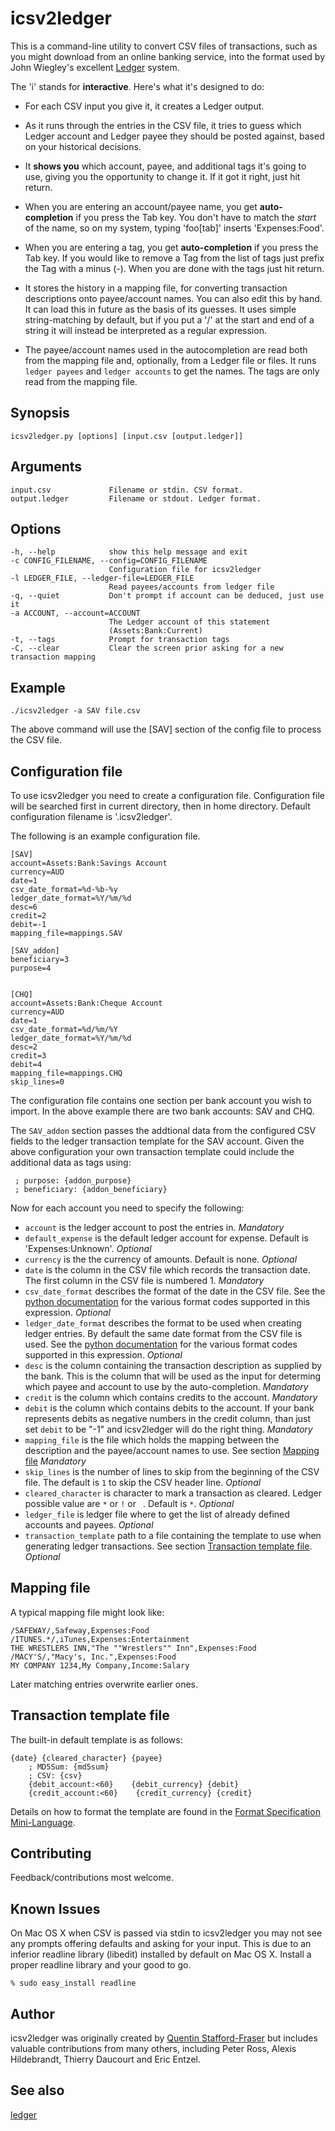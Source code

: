 icsv2ledger
===========

This is a command-line utility to convert CSV files of transactions, such as you might download from an online banking service, into the format used by John Wiegley's excellent [Ledger](http://ledger-cli.org) system.

The 'i' stands for __interactive__. Here's what it's designed to do:

* For each CSV input you give it, it creates a Ledger output.

* As it runs through the entries in the CSV file, it tries to guess which Ledger account and Ledger payee they should be posted against, based on your historical decisions.

* It __shows you__ which account, payee, and additional tags it's going to use, giving you the opportunity to change it.  If it got it right, just hit return.

* When you are entering an account/payee name, you get __auto-completion__ if you press the Tab key.  You don't have to match the _start_ of the name, so on my system, typing 'foo[tab]' inserts 'Expenses:Food'.

* When you are entering a tag, you get __auto-completion__ if you press the Tab key.  If you would like to remove a Tag from the list of tags just prefix the Tag with a minus (-). When you are done with the tags just hit return.

* It stores the history in a mapping file, for converting transaction descriptions onto payee/account names. You can also edit this by hand. It can load this in future as the basis of its guesses.  It uses simple string-matching by default, but if you put a '/' at the start and end of a string it will instead be interpreted as a regular expression.

* The payee/account names used in the autocompletion are read both from the mapping file and, optionally, from a Ledger file or files. It runs `ledger payees` and `ledger accounts` to get the names.  The tags are only read from the mapping file.


Synopsis
--------

    icsv2ledger.py [options] [input.csv [output.ledger]]


Arguments
---------

    input.csv             Filename or stdin. CSV format.
    output.ledger         Filename or stdout. Ledger format.


Options
-------

    -h, --help            show this help message and exit
    -c CONFIG_FILENAME, --config=CONFIG_FILENAME
                          Configuration file for icsv2ledger
    -l LEDGER_FILE, --ledger-file=LEDGER_FILE
                          Read payees/accounts from ledger file
    -q, --quiet           Don't prompt if account can be deduced, just use it
    -a ACCOUNT, --account=ACCOUNT
                          The Ledger account of this statement
                          (Assets:Bank:Current)
    -t, --tags            Prompt for transaction tags
    -C, --clear           Clear the screen prior asking for a new transaction mapping


Example
-------

    ./icsv2ledger -a SAV file.csv

The above command will use the [SAV] section of the config file to process the CSV file.


Configuration file
------------------

To use icsv2ledger you need to create a configuration file.
Configuration file will be searched first in current directory, then in
home directory. Default configuration filename is '.icsv2ledger'.

The following is an example configuration file.

    [SAV]
    account=Assets:Bank:Savings Account
    currency=AUD
    date=1
    csv_date_format=%d-%b-%y
    ledger_date_format=%Y/%m/%d
    desc=6
    credit=2
    debit=-1
    mapping_file=mappings.SAV
    
    [SAV_addon]
    beneficiary=3
    purpose=4
    
     
    [CHQ]
    account=Assets:Bank:Cheque Account
    currency=AUD
    date=1
    csv_date_format=%d/%m/%Y
    ledger_date_format=%Y/%m/%d
    desc=2
    credit=3
    debit=4
    mapping_file=mappings.CHQ
    skip_lines=0

The configuration file contains one section per bank account you wish to import.
In the above example there are two bank accounts: SAV and CHQ.

The `SAV_addon` section passes the addtional data from the configured CSV fields
to the ledger transaction template for the SAV account. Given the above
configuration your own transaction template could include the additional
data as tags using:

     ; purpose: {addon_purpose}
     ; beneficiary: {addon_beneficiary}

Now for each account you need to specify the following:

* `account` is the ledger account to post the entries in. _Mandatory_
* `default_expense` is the default ledger account for expense. Default
  is 'Expenses:Unknown'. _Optional_
* `currency` is the the currency of amounts. Default is none. _Optional_
* `date` is the column in the CSV file which records the transaction date.
  The first column in the CSV file is numbered 1. _Mandatory_
* `csv_date_format` describes the format of the date in the CSV file.
  See the [python documentation](http://docs.python.org/library/datetime.html#strftime-strptime-behavior) for the various format codes supported in this expression. _Optional_
* `ledger_date_format` describes the format to be used when creating ledger
  entries.  By default the same date format from the CSV file is used.
  See the [python documentation](http://docs.python.org/library/datetime.html#strftime-strptime-behavior) for the various format codes supported in this expression. _Optional_
* `desc` is the column containing the transaction description as supplied by the bank.
  This is the column that will be used as the input for determing which payee and account to use by the auto-completion. _Mandatory_
* `credit` is the column which contains credits to the account. _Mandatory_
* `debit` is the column which contains debits to the account.
  If your bank represents debits as negative numbers in the credit
  column, than just set `debit` to be "-1" and icsv2ledger will do the right thing. _Mandatory_
* `mapping_file` is the file which holds the mapping between the
  description and the payee/account names to use. See section
  [Mapping file](#mapping) _Mandatory_
* `skip_lines` is the number of lines to skip from the beginning of the CSV
  file. The default is `1` to skip the CSV header line. _Optional_
* `cleared_character` is character to mark a transaction as cleared.
  Ledger possible value are `*` or `!` or ` `. Default is `*`. _Optional_
* `ledger_file` is ledger file where to get the list of already defined
  accounts and payees. _Optional_
* `transaction_template` path to a file containing the template to use
  when generating ledger transactions. See section
  [Transaction template file](#template). _Optional_<br>


Mapping file <a id="mapping"/>
------------

A typical mapping file might look like:

    /SAFEWAY/,Safeway,Expenses:Food
    /ITUNES.*/,iTunes,Expenses:Entertainment
    THE WRESTLERS INN,"The ""Wrestlers"" Inn",Expenses:Food
    /MACY'S/,"Macy's, Inc.",Expenses:Food
    MY COMPANY 1234,My Company,Income:Salary

Later matching entries overwrite earlier ones.


Transaction template file <a id="template"/>
-------------------------

The built-in default template is as follows:

	{date} {cleared_character} {payee}
		; MD5Sum: {md5sum}
		; CSV: {csv}
		{debit_account:<60}	   {debit_currency} {debit}
		{credit_account:<60}	{credit_currency} {credit}
		  
Details on how to format the template are found in the
[Format Specification Mini-Language](http://docs.python.org/library/string.html#formatspec).


Contributing
------------

Feedback/contributions most welcome.


Known Issues
------------

On Mac OS X when CSV is passed via stdin to icsv2ledger you may not see any
prompts offering defaults and asking for your input. This is due to an inferior
readline library (libedit) installed by default on Mac OS X.
Install a proper readline library and your good to go.

    % sudo easy_install readline


Author
------

icsv2ledger was originally created by [Quentin Stafford-Fraser](http://qandr.org/quentin) but includes valuable contributions from many others, including Peter Ross, Alexis Hildebrandt, Thierry Daucourt and Eric Entzel. 


See also
--------

[ledger](http://ledger-cli.org)
